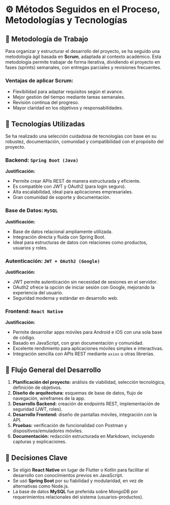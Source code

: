 # ⚙️ Métodos Seguidos en el Proceso, Metodologías y Tecnologías

## 📌 Metodología de Trabajo

Para organizar y estructurar el desarrollo del proyecto, se ha seguido una metodología ágil basada en **Scrum**, adaptada al contexto académico. Esta metodología permite trabajar de forma iterativa, dividiendo el proyecto en fases (sprints) semanales, con entregas parciales y revisiones frecuentes.

### Ventajas de aplicar Scrum:

- Flexibilidad para adaptar requisitos según el avance.
- Mejor gestión del tiempo mediante tareas semanales.
- Revisión continua del progreso.
- Mayor claridad en los objetivos y responsabilidades.

## 🔧 Tecnologías Utilizadas

Se ha realizado una selección cuidadosa de tecnologías con base en su robustez, documentación, comunidad y compatibilidad con el propósito del proyecto.

### Backend: `Spring Boot (Java)`
**Justificación:**

- Permite crear APIs REST de manera estructurada y eficiente.
- Es compatible con JWT y OAuth2 (para login seguro).
- Alta escalabilidad, ideal para aplicaciones empresariales.
- Gran comunidad de soporte y documentación.

### Base de Datos: `MySQL`
**Justificación:**

- Base de datos relacional ampliamente utilizada.
- Integración directa y fluida con Spring Boot.
- Ideal para estructuras de datos con relaciones como productos, usuarios y roles.

### Autenticación: `JWT + OAuth2 (Google)`
**Justificación:**

- JWT permite autenticación sin necesidad de sesiones en el servidor.
- OAuth2 ofrece la opción de iniciar sesión con Google, mejorando la experiencia del usuario.
- Seguridad moderna y estándar en desarrollo web.

### Frontend: `React Native`
**Justificación:**

- Permite desarrollar apps móviles para Android e iOS con una sola base de código.
- Basado en JavaScript, con gran documentación y comunidad.
- Excelente rendimiento para aplicaciones móviles simples e interactivas.
- Integración sencilla con APIs REST mediante `axios` u otras librerías.

## 🔁 Flujo General del Desarrollo

1. **Planificación del proyecto:** análisis de viabilidad, selección tecnológica, definición de objetivos.
2. **Diseño de arquitectura:** esquemas de base de datos, flujo de navegación, wireframes de la app.
3. **Desarrollo Backend:** creación de endpoints REST, implementación de seguridad (JWT, roles).
4. **Desarrollo Frontend:** diseño de pantallas móviles, integración con la API.
5. **Pruebas:** verificación de funcionalidad con Postman y dispositivos/emuladores móviles.
6. **Documentación:** redacción estructurada en Markdown, incluyendo capturas y explicaciones.

## 🧠 Decisiones Clave

- Se eligió **React Native** en lugar de Flutter o Kotlin para facilitar el desarrollo con conocimientos previos en JavaScript.
- Se usó **Spring Boot** por su fiabilidad y modularidad, en vez de alternativas como Node.js.
- La base de datos **MySQL** fue preferida sobre MongoDB por requerimientos relacionales del sistema (usuarios-productos).

